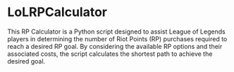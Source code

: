 # LoLRPCalculator
This RP Calculator is a Python script designed to assist League of Legends players in determining the number of Riot Points (RP) purchases required to reach a desired RP goal. By considering the available RP options and their associated costs, the script calculates the shortest path to achieve the desired goal.
